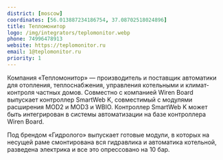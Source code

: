 ```yaml
---
district: [moscow]
coordinates: [56.013887234186754, 37.08702518024896]
title: Тепломонитор
logo: /img/integrators/teplomonitor.webp
phone: 74996478913
website: https://teplomonitor.ru
email: 1@teplomonitor.ru
priority: 1
---
```


Компания «Тепломонитор» — производитель и поставщик автоматики для отопления, теплоснабжения, управления котельными и климат-контроля частных домов. Совместно с компанией Wiren Board выпускает контроллер SmartWeb K, совместимый с модулями расширения MOD2 и MOD3 и WBIO. Контроллер SmartWeb K может быть интегрирован в системы автоматизации на базе контроллера Wiren Board.

Под брендом «Гидролого» выпускает готовые модули, в которых на несущей раме смонтирована вся гидравлика и автоматика котельной, разведена электрика и все это опрессовано на 10 бар.
